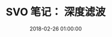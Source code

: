 ---
layout: cn
title: "SVO 笔记： 深度滤波"
date: 2018-02-26 01:00:00
categories: cn
tags: robotics SLAM SVO
---